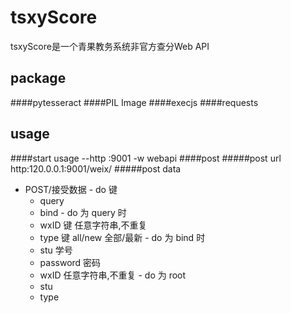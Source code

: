 # tsxyScore
tsxyScore是一个青果教务系统非官方查分Web API
## package
####pytesseract
####PIL Image
####execjs
####requests
## usage
####start
  usage --http :9001 -w webapi
####post
#####post url
  http:120.0.0.1:9001/weix/
#####post data
  -  POST/接受数据
    - do 键
        - query
        - bind
    - do 为 query 时
        - wxID 键 任意字符串,不重复
        - type 键 all/new 全部/最新
    - do 为 bind 时
        - stu 学号
        - password 密码
        - wxID 任意字符串,不重复
    - do 为 root
        - stu
        - type

